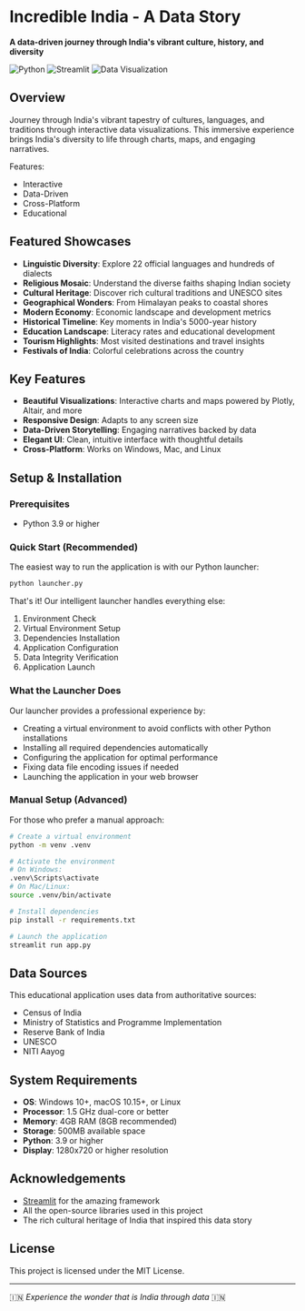 # Incredible India - A Data Story

**A data-driven journey through India's vibrant culture, history, and diversity**

![Python](https://img.shields.io/badge/Python-3776AB?style=for-the-badge&logo=python&logoColor=white)
![Streamlit](https://img.shields.io/badge/Streamlit-FF4B4B?style=for-the-badge&logo=streamlit&logoColor=white)
![Data Visualization](https://img.shields.io/badge/Data%20Visualization-239120?style=for-the-badge&logo=plotly&logoColor=white)

## Overview

Journey through India's vibrant tapestry of cultures, languages, and traditions through interactive data visualizations. This immersive experience brings India's diversity to life through charts, maps, and engaging narratives.

Features:
- Interactive
- Data-Driven
- Cross-Platform
- Educational

## Featured Showcases

- **Linguistic Diversity**: Explore 22 official languages and hundreds of dialects
- **Religious Mosaic**: Understand the diverse faiths shaping Indian society
- **Cultural Heritage**: Discover rich cultural traditions and UNESCO sites
- **Geographical Wonders**: From Himalayan peaks to coastal shores
- **Modern Economy**: Economic landscape and development metrics
- **Historical Timeline**: Key moments in India's 5000-year history
- **Education Landscape**: Literacy rates and educational development
- **Tourism Highlights**: Most visited destinations and travel insights
- **Festivals of India**: Colorful celebrations across the country

## Key Features

- **Beautiful Visualizations**: Interactive charts and maps powered by Plotly, Altair, and more
- **Responsive Design**: Adapts to any screen size
- **Data-Driven Storytelling**: Engaging narratives backed by data
- **Elegant UI**: Clean, intuitive interface with thoughtful details
- **Cross-Platform**: Works on Windows, Mac, and Linux

## Setup & Installation

### Prerequisites
- Python 3.9 or higher

### Quick Start (Recommended)

The easiest way to run the application is with our Python launcher:

```bash
python launcher.py
```

That's it! Our intelligent launcher handles everything else:

1. Environment Check
2. Virtual Environment Setup
3. Dependencies Installation
4. Application Configuration
5. Data Integrity Verification
6. Application Launch

### What the Launcher Does

Our launcher provides a professional experience by:

- Creating a virtual environment to avoid conflicts with other Python installations
- Installing all required dependencies automatically
- Configuring the application for optimal performance
- Fixing data file encoding issues if needed
- Launching the application in your web browser

### Manual Setup (Advanced)

For those who prefer a manual approach:

```bash
# Create a virtual environment
python -m venv .venv

# Activate the environment
# On Windows:
.venv\Scripts\activate
# On Mac/Linux:
source .venv/bin/activate

# Install dependencies
pip install -r requirements.txt

# Launch the application
streamlit run app.py
```

## Data Sources

This educational application uses data from authoritative sources:

- Census of India
- Ministry of Statistics and Programme Implementation
- Reserve Bank of India
- UNESCO
- NITI Aayog

## System Requirements

- **OS**: Windows 10+, macOS 10.15+, or Linux
- **Processor**: 1.5 GHz dual-core or better
- **Memory**: 4GB RAM (8GB recommended)
- **Storage**: 500MB available space
- **Python**: 3.9 or higher
- **Display**: 1280x720 or higher resolution

## Acknowledgements

- [Streamlit](https://streamlit.io) for the amazing framework
- All the open-source libraries used in this project
- The rich cultural heritage of India that inspired this data story

## License

This project is licensed under the MIT License.

---

🇮🇳 *Experience the wonder that is India through data* 🇮🇳 